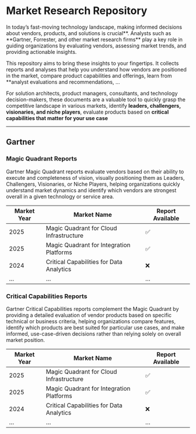 # Market Research Repository

In today’s fast-moving technology landscape, making informed decisions about vendors, products, and solutions is crucial**. Analysts such as **Gartner, Forrester, and other market research firms\*\* play a key role in guiding organizations by evaluating vendors, assessing market trends, and providing actionable insights.

This repository aims to bring these insights to your fingertips. It collects reports and analyses that help you understand how vendors are positioned in the market, compare product capabilities and offerings, learn from \*\*analyst evaluations and recommendations, ...

For solution architects, product managers, consultants, and technology decision-makers, these documents are a valuable tool to quickly grasp the competitive landscape in various markets, identify **leaders, challengers, visionaries, and niche players**, evaluate products based on **critical capabilities that matter for your use case**

---

## Gartner

### Magic Quadrant Reports

Gartner Magic Quadrant reports evaluate vendors based on their ability to execute and completeness of vision, visually positioning them as Leaders, Challengers, Visionaries, or Niche Players, helping organizations quickly understand market dynamics and identify which vendors are strongest overall in a given technology or service area.

| Market Year | Market Name                              | Report Available |
| ----------- | ---------------------------------------- | ---------------- |
| 2025        | Magic Quadrant for Cloud Infrastructure  | ✅               |
| 2025        | Magic Quadrant for Integration Platforms | ✅               |
| 2024        | Critical Capabilities for Data Analytics | ❌               |
| …           | …                                        | …                |

### Critical Capabilities Reports

Gartner Critical Capabilities reports complement the Magic Quadrant by providing a detailed evaluation of vendor products based on specific technical or business criteria, helping organizations compare features, identify which products are best suited for particular use cases, and make informed, use-case-driven decisions rather than relying solely on overall market position.

| Market Year | Market Name                              | Report Available |
| ----------- | ---------------------------------------- | ---------------- |
| 2025        | Magic Quadrant for Cloud Infrastructure  | ✅               |
| 2025        | Magic Quadrant for Integration Platforms | ✅               |
| 2024        | Critical Capabilities for Data Analytics | ❌               |
| …           | …                                        | …                |
